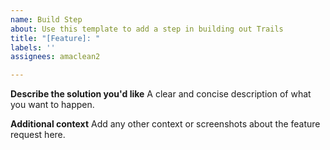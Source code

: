 ```yaml
---
name: Build Step
about: Use this template to add a step in building out Trails
title: "[Feature]: "
labels: ''
assignees: amaclean2

---
```


**Describe the solution you'd like**
A clear and concise description of what you want to happen.

**Additional context**
Add any other context or screenshots about the feature request here.
